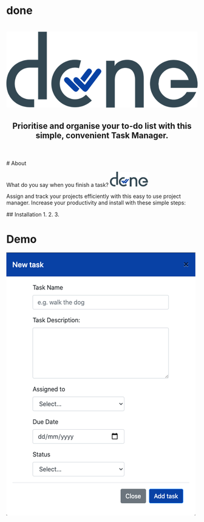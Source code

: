 # done
<h1 align="center">
<img src="https://github.com/jedithrills/done-project/blob/main/donelogo.png" alt="alt logo">
</h1>
<h2 align="center"> Prioritise and organise your to-do list with this simple, convenient Task Manager.</h2>
<br>
<br>
# About
<p>What do you say when you finish a task? <img src="https://github.com/jedithrills/done-project/blob/main/donelogo.png" alt="alt logo" width="100"></p>
<p>Assign and track your projects efficiently with this easy to use project manager. Increase your productivity and install with these simple steps:</p>
## Installation
1.
2.
3.

# Demo
<img src="https://github.com/jedithrills/done-project/blob/main/done%20task.png" alt="done new task"> 


